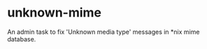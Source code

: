 unknown-mime
============

An admin task to fix 'Unknown media type' messages in *nix mime database.
